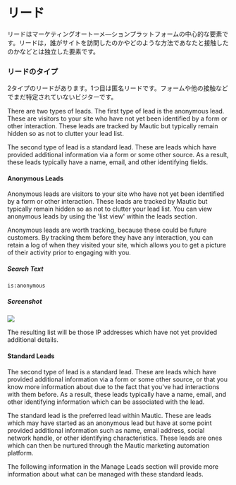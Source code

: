 # リード

リードはマーケティングオートーメ—ションプラットフォームの中心的な要素です。リードは，誰がサイトを訪問したのかやどのような方法であなたと接触したのかなどとは独立した要素です。

### リードのタイプ

2タイプのリードがあります。1つ目は匿名リードです。フォームや他の接触などでまだ特定されていないビジターです。

There are two types of leads. The first type of lead is the anonymous lead. These are visitors to your site who have not yet been identified by a form or other interaction. These leads are tracked by Mautic but typically remain hidden so as not to clutter your lead list.

The second type of lead is a standard lead. These are leads which have provided additional information via a form or some other source. As a result, these leads typically have a name, email, and other identifying fields.

#### Anonymous Leads
Anonymous leads are visitors to your site who have not yet been identified by a form or other interaction. These leads are tracked by Mautic but typically remain hidden so as not to clutter your lead list.  You can view anonymous leads by using the 'list view' within the leads section.

Anonymous leads are worth tracking, because these could be future customers.  By tracking them before they have any interaction, you can retain a log of when they visited your site, which allows you to get a picture of their activity prior to engaging with you.

##### Search Text

```
is:anonymous
```
##### Screenshot
![](http://drop.dbh.li/image/3F3X0843100h/Image%202014-11-17%20at%2010.05.43%20AM.png)

The resulting list will be those IP addresses which have not yet provided additional details.

#### Standard Leads

The second type of lead is a standard lead. These are leads which have provided additional information via a form or some other source, or that you know more information about due to the fact that you've had interactions with them before. As a result, these leads typically have a name, email, and other identifying information which can be associated with the lead.

The standard lead is the preferred lead within Mautic. These are leads which may have started as an anonymous lead but have at some point provided additional information such as name, email address, social network handle, or other identifying characteristics. These leads are ones which can then be nurtured through the Mautic marketing automation platform.

The following information in the Manage Leads section will provide more information about what can be managed with these standard leads.
